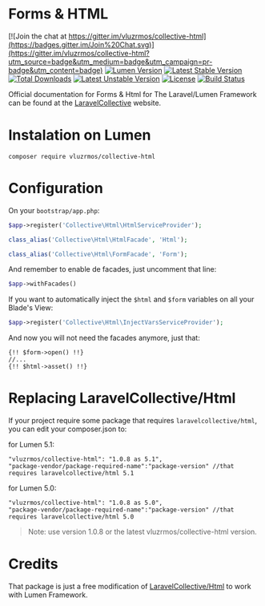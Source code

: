 # Forms & HTML

[![Join the chat at https://gitter.im/vluzrmos/collective-html](https://badges.gitter.im/Join%20Chat.svg)](https://gitter.im/vluzrmos/collective-html?utm_source=badge&utm_medium=badge&utm_campaign=pr-badge&utm_content=badge)
[![Lumen Version](https://img.shields.io/badge/Lumen-5.0%20%7C%205.1-orange.svg)](https://packagist.org/packages/vluzrmos/collective-html) 
[![Latest Stable Version](https://poser.pugx.org/vluzrmos/collective-html/v/stable)](https://packagist.org/packages/vluzrmos/collective-html) [![Total Downloads](https://poser.pugx.org/vluzrmos/collective-html/downloads)](https://packagist.org/packages/vluzrmos/collective-html) [![Latest Unstable Version](https://poser.pugx.org/vluzrmos/collective-html/v/unstable)](https://packagist.org/packages/vluzrmos/collective-html) [![License](https://poser.pugx.org/vluzrmos/collective-html/license)](https://packagist.org/packages/vluzrmos/collective-html) [![Build Status](https://travis-ci.org/vluzrmos/collective-html.svg?branch=master)](https://travis-ci.org/vluzrmos/collective-html) 

Official documentation for Forms & Html for The Laravel/Lumen Framework can be found at the [LaravelCollective](http://laravelcollective.com/docs/master/html) website.

# Instalation on Lumen

    composer require vluzrmos/collective-html

# Configuration 

On your `bootstrap/app.php`:

```php
$app->register('Collective\Html\HtmlServiceProvider');

class_alias('Collective\Html\HtmlFacade', 'Html');

class_alias('Collective\Html\FormFacade', 'Form');
```

And remember to enable de facades, just uncomment that line:

```php
$app->withFacades()
```

If you want to automatically inject the `$html` and `$form` variables on all your Blade's View:

```php
$app->register('Collective\Html\InjectVarsServiceProvider');
```

And now you will not need the facades anymore, just that:

```
{!! $form->open() !!}
//...
{!! $html->asset() !!}
```

# Replacing LaravelCollective/Html

If your project require some package that requires `laravelcollective/html`, you can edit your composer.json to:

for Lumen 5.1:

```
"vluzrmos/collective-html": "1.0.8 as 5.1",
"package-vendor/package-required-name":"package-version" //that requires laravelcollective/html 5.1
```

for Lumen 5.0:

```
"vluzrmos/collective-html": "1.0.8 as 5.0",
"package-vendor/package-required-name":"package-version" //that requires laravelcollective/html 5.0
```

> Note: use version 1.0.8 or the latest vluzrmos/collective-html version.

# Credits

That package is just a free modification of [LaravelCollective/Html](https://github.com/LaravelCollective/html) to work with Lumen Framework.

